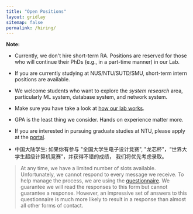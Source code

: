 ```yaml
---
title: "Open Positions"
layout: gridlay
sitemap: false
permalink: /hiring/
---
```


**Note:**

- Currently, we don't hire short-term RA. Positions are reserved for those who will continue their PhDs (e.g., in a part-time manner) in our Lab.

- If you are currently studying at NUS/NTU/SUTD/SMU, short-term intern positions are available.

- We welcome students who want to explore the <i>system research</i> area, particularly ML system, database system, and network system.

- Make sure you have take a look at <a href='https://intellistream.github.io//regulations/'>how our lab works</a>.

- GPA is the least thing we consider. Hands on experience matter more.

- If you are interested in pursuing graduate studies at NTU, please apply at the <a href='https://venus.wis.ntu.edu.sg/GOAL/OnlineApplicationModule/frmOnlineApplication.ASPX'>portal</a>.

- 中国大陆学生: 如果你有参与 "全国大学生电子设计竞赛", "龙芯杯"，“世界大学生超级计算机竞赛”，并获得不错的成绩， 我们将优先考虑录取。

> At any time, we have a limited number of slots available. Unfortunately, we cannot respond to every message we receive. To help manage the process, we are using the <a href='https://forms.office.com/r/NrLZxYjrhg'>questionnaire</a>. We guarantee we will read the responses to this form but cannot guarantee a response. However, an impressive set of answers to this questionnaire is much more likely to result in a response than almost all other forms of contact. 